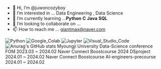 - 👋 Hi, I’m @juwoncozyboy
- 👀 I’m interested in ... Data Engineering , Data Science
- 🌱 I’m currently learning ...**Python** **C** **Java** **SQL**
- 💞️ I’m looking to collaborate on ... 
- 📫 How to reach me ... giantmax@naver.com
<!---
juwoncozyboy/juwoncozyboy is a ✨ special ✨ repository because its `README.md` (this file) appears on your GitHub profile.
You can click the Preview link to take a look at your changes.
--->
![Python](https://img.shields.io/badge/Python-3776AB.svg?&style=for-the-badge&logo=Python&logoColor=white)
![Google_Colab](https://img.shields.io/badge/Google_Colab-F9AB00.svg?&style=for-the-badge&logo=Google_Colab&logoColor=white)
![Jupyter](https://img.shields.io/badge/Jupyter-F37626.svg?&style=for-the-badge&logo=Jupyter&logoColor=white)
![Visual_Studio_Code](https://img.shields.io/badge/Visual_Studio_Code-007ACC.svg?&style=for-the-badge&logo=Visual_Studio_Code&logoColor=white)
![Anurag's GitHub stats](https://github-readme-stats.vercel.app/api?username=juwoncozyboy&show_icons=true&theme=radical)
Myoungji University Data-Science conference FOM 2023.03 ~ 2024.02
Naver Connect Boostcourse 2024 DSproject 2024.01 ~ 2024.02
Naver Connect Boostcourse AI-engineers-precourse 2024.01 ~ 2024.02
